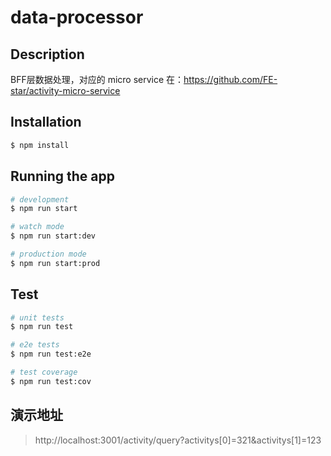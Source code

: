 # data-processor

## Description

BFF层数据处理，对应的 micro service 在：https://github.com/FE-star/activity-micro-service

## Installation

```bash
$ npm install
```

## Running the app

```bash
# development
$ npm run start

# watch mode
$ npm run start:dev

# production mode
$ npm run start:prod
```

## Test

```bash
# unit tests
$ npm run test

# e2e tests
$ npm run test:e2e

# test coverage
$ npm run test:cov
```

## 演示地址

> http://localhost:3001/activity/query?activitys[0]=321&activitys[1]=123
